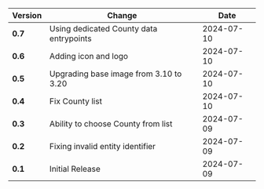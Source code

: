 | Version | Change | Date |
| --- | --- | --- |
| **0.7** | Using dedicated County data entrypoints | 2024-07-10 |
| **0.6** | Adding icon and logo | 2024-07-10 |
| **0.5** | Upgrading base image from 3.10 to 3.20 | 2024-07-10 |
| **0.4** | Fix County list | 2024-07-10 |
| **0.3** | Ability to choose County from list | 2024-07-09 |
| **0.2** | Fixing invalid entity identifier | 2024-07-09 |
| **0.1** | Initial Release | 2024-07-09 |
